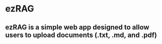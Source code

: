 # ezRAG
## ezRAG is a simple web app designed to allow users to upload documents (.txt, .md, and .pdf)
